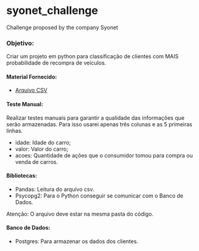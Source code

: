 # syonet_challenge
Challenge proposed by the company Syonet

### Objetivo:
 Criar um projeto em python para classificação de clientes com MAIS probabilidade de recompra de veículos.

#### Material Fornecido:
- [Arquivo CSV](data.csv)

#### Teste Manual:
Realizar testes manuais para garantir a qualidade das informações que serão armazenadas. Para isso usarei apenas três colunas e as 5 primeiras linhas.
- idade: Idade do carro;
- valor: Valor do carro;
- acoes: Quantidade de ações que o consumidor tomou para compra ou venda de carros.

#### Bibliotecas:
- Pandas: Leitura do arquivo csv.
- Psycopg2: Para o Python conseguir se comunicar com o Banco de Dados.

Atenção: O arquivo deve estar na mesma pasta do código.

#### Banco de Dados:
- Postgres: Para armazenar os dados dos clientes.




